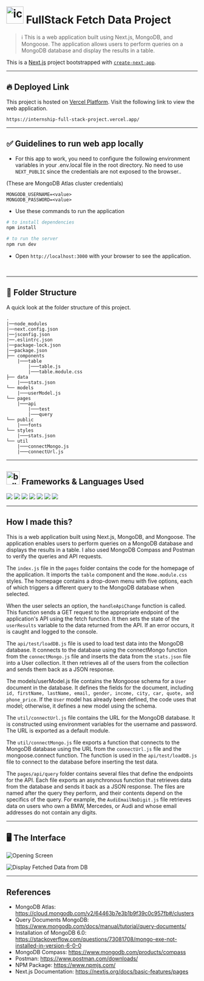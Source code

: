 
# <img src="https://user-images.githubusercontent.com/74038190/221857969-f37e1717-1470-4fe4-abb5-88b334cf64ea.png" alt="icon of todo list" width="45" /> FullStack Fetch Data Project

> :information_source: This is a web application built using Next.js, MongoDB, and Mongoose. The application allows users to perform queries on a MongoDB database and display the results in a table.

This is a [Next.js](https://nextjs.org/) project bootstrapped with [`create-next-app`](https://github.com/vercel/next.js/tree/canary/packages/create-next-app).

<hr>

## :fire: Deployed Link ##

This project is hosted on [Vercel Platform](https://vercel.com/). Visit the following link to view the web application.

```
https://internship-full-stack-project.vercel.app/
```
<hr>

## ✅ Guidelines to run web app locally

- For this app to work, you need to configure the following environment variables in your .env.local file in the root directory. No need to use `NEXT_PUBLIC` since the credentials are not exposed to the browser..

(These are MongoDB Atlas cluster credentials)

```
MONGODB_USERNAME=<value>
MONGODB_PASSWORD=<value>
```

- Use these commands to run the application

```bash
# to install dependencies 
npm install

# to run the server
npm run dev

```

- Open `http://localhost:3000` with your browser to see the application.

<br>

<hr>

## :open_file_folder: Folder Structure

A quick look at the folder structure of this project.

    .
    |──node_modules
    |──next.config.json
    |──jsconfig.json
    |──.eslintrc.json
    |──package-lock.json
    |──package.json
    ├── components
        |───table
            |───table.js
            |───table.module.css
    ├── data
        |───stats.json
    └── models
        |───userModel.js
    └── pages
        |───api
            |───test
            |───query
    └── public
        |───fonts
    └── styles
        |───stats.json
    └── util
        |───connectMongo.js
        |───connectUrl.js
    

<hr>

## <img src="https://user-images.githubusercontent.com/74038190/221857984-5bf77e81-6f65-4502-a7c8-f29a978efb3f.png" alt="bullseye" width="35" /> Frameworks & Languages Used
<img src="https://img.shields.io/badge/next.js-000000?style=for-the-badge&logo=nextdotjs&logoColor=white" /> <img src="https://img.shields.io/badge/Node.js-339933?style=for-the-badge&logo=nodedotjs&logoColor=white" />  <img src="https://img.shields.io/badge/Express.js-000000?style=for-the-badge&logo=express&logoColor=white" />
<img src="https://img.shields.io/badge/JavaScript-323330?style=for-the-badge&logo=javascript&logoColor=F7DF1E" />
<img src="https://img.shields.io/badge/MongoDB-4EA94B?style=for-the-badge&logo=mongodb&logoColor=white" />
<img src="https://img.shields.io/badge/CSS3-1572B6?style=for-the-badge&logo=css3&logoColor=white" />
<img src="https://img.shields.io/badge/Postman-FF6C37?style=for-the-badge&logo=Postman&logoColor=white" />

<hr>

## How I made this?

This is a web application built using Next.js, MongoDB, and Mongoose. The application enables users to perform queries on a MongoDB database and displays the results in a table. I also used MongoDB Compass and Postman to verify the queries and API requests.

The `index.js` file in the `pages` folder contains the code for the homepage of the application. It imports the `table` component and the `Home.module.css` styles. The homepage contains a drop-down menu with five options, each of which triggers a different query to the MongoDB database when selected.

When the user selects an option, the `handleApiChange` function is called. This function sends a GET request to the appropriate endpoint of the application's API using the fetch function. It then sets the state of the `userResults` variable to the data returned from the API. If an error occurs, it is caught and logged to the console.

The `api/test/loadDB.js` file is used to load test data into the MongoDB database. It connects to the database using the connectMongo function from the `connectMongo.js` file and inserts the data from the `stats.json` file into a User collection. It then retrieves all of the users from the collection and sends them back as a JSON response.

The models/userModel.js file contains the Mongoose schema for a `User` document in the database. It defines the fields for the document, including `id, firstName, lastName, email, gender, income, city, car, quote, and phone_price`. If the `User` model has already been defined, the code uses that model; otherwise, it defines a new model using the schema.

The `util/connectUrl.js` file contains the URL for the MongoDB database. It is constructed using environment variables for the username and password. The URL is exported as a default module.

The `util/connectMongo.js` file exports a function that connects to the MongoDB database using the URL from the `connectUrl.js` file and the mongoose.connect function. The function is used in the `api/test/loadDB.js` file to connect to the database before inserting the test data.

The `pages/api/query` folder contains several files that define the endpoints for the API. Each file exports an asynchronous function that retrieves data from the database and sends it back as a JSON response. The files are named after the query they perform, and their contents depend on the specifics of the query. For example, the `AudiEmailNoDigit.js` file retrieves data on users who own a BMW, Mercedes, or Audi and whose email addresses do not contain any digits.

<hr>

## 🖥️ The Interface

![Opening Screen](https://user-images.githubusercontent.com/74038190/234667279-1f295485-4fe2-4b7b-a081-9306b3aa8469.png)

![Display Fetched Data from DB](https://user-images.githubusercontent.com/74038190/234681683-bc889682-c990-4f25-83f0-bd5d5056cc98.png)


<hr>

## References

- MongoDB Atlas: https://cloud.mongodb.com/v2/64463b7e3b1b9f39c0c957fb#/clusters
- Query Documents MongoDB: https://www.mongodb.com/docs/manual/tutorial/query-documents/
- Installation of MongoDB 6.0: https://stackoverflow.com/questions/73081708/mongo-exe-not-installed-in-version-6-0-0
- MongoDB Compass: https://www.mongodb.com/products/compass
- Postman: https://www.postman.com/downloads/
- NPM Package: https://www.npmjs.com/
- Next.js Documentation: https://nextjs.org/docs/basic-features/pages

<!-- ## Getting Started

First, run the development server:

```bash
npm run dev
# or
yarn dev
# or
pnpm dev
```

Open [http://localhost:3000](http://localhost:3000) with your browser to see the result.

You can start editing the page by modifying `pages/index.js`. The page auto-updates as you edit the file.

[API routes](https://nextjs.org/docs/api-routes/introduction) can be accessed on [http://localhost:3000/api/hello](http://localhost:3000/api/hello). This endpoint can be edited in `pages/api/hello.js`.

The `pages/api` directory is mapped to `/api/*`. Files in this directory are treated as [API routes](https://nextjs.org/docs/api-routes/introduction) instead of React pages.

This project uses [`next/font`](https://nextjs.org/docs/basic-features/font-optimization) to automatically optimize and load Inter, a custom Google Font.

## Learn More

To learn more about Next.js, take a look at the following resources:

- [Next.js Documentation](https://nextjs.org/docs) - learn about Next.js features and API.
- [Learn Next.js](https://nextjs.org/learn) - an interactive Next.js tutorial.

You can check out [the Next.js GitHub repository](https://github.com/vercel/next.js/) - your feedback and contributions are welcome!
 -->
